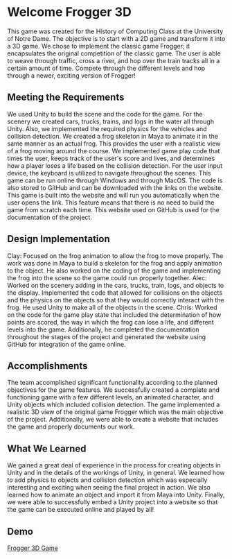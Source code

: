 # Welcome Frogger 3D
This game was created for the History of Computing Class at the University of Notre Dame. The objective is to start with a 2D game and transform it into a 3D game. We chose to implement the classic game Frogger; it encapsulates the original competition of the classic game. The user is able to weave through traffic, cross a river, and hop over the train tracks all in a certain amount of time. Compete through the different levels and hop through a newer, exciting version of Frogger!

## Meeting the Requirements
We used Unity to build the scene and the code for the game. For the scenery we created cars, trucks, trains, and logs in the water all through Unity. Also, we implemented the required physics for the vehicles and collision detection. We created a frog skeleton in Maya to animate it in the same manner as an actual frog. This provides the user with a realistic view of a frog moving around the course. We implemented game play code that times the user, keeps track of the user's score and lives, and determines how a player loses a life based on the collision detection. For the user input device, the keyboard is utilized to navigate throughout the scenes. This game can be run online through Windows and through MacOS. The code is also stored to GitHub and can be downloaded with the links on the website. This game is built into the website and will run you automatically when the user opens the link. This feature means that there is no need to build the game from scratch each time. This website used on GitHub is used for the documentation of the project.

## Design Implementation
Clay: Focused on the frog animation to allow the frog to move properly. The work was done in Maya to build a skeleton for the frog and apply animation to the object. He also worked on the coding of the game and implementing the frog into the scene so the game could run properly together.
Alec: Worked on the scenery adding in the cars, trucks, train, logs, and objects to the display. Implemented the code that allowed for collisions on the objects and the physics on the objects so that they would correctly interact with the frog. He used Unity to make all of the objects in the scene.
Chris: Worked on the code for the game play state that included the determination of how points are scored, the way in which the frog can lose a life, and different levels into the game. Additionally, he completed the documentation throughout the stages of the project and generated the website using GitHub for integration of the game online.

## Accomplishments
The team accomplished significant functionality according to the planned objectives for the game features. We successfully created a complete and functioning game with a few different levels, an animated character, and Unity objects which included collision detection. The game implemented a realistic 3D view of the original game Frogger which was the main objective of the project. Additionally, we were able to create a website that includes the game and properly documents our work.

## What We Learned
We gained a great deal of experience in the process for creating objects in Unity and in the details of the workings of Unity, in general. We learned how to add physics to objects and collision detection which was especially interesting and exciting when seeing the final project in action. We also learned how to animate an object and import it from Maya into Unity. Finally, we were able to successfully embed a Unity project into a website so that the game can be executed online and played by all! 

## Demo
[Frogger 3D Game](https://buryc.github.io/HOC_Frogger3D/WebBuild/index.html)
